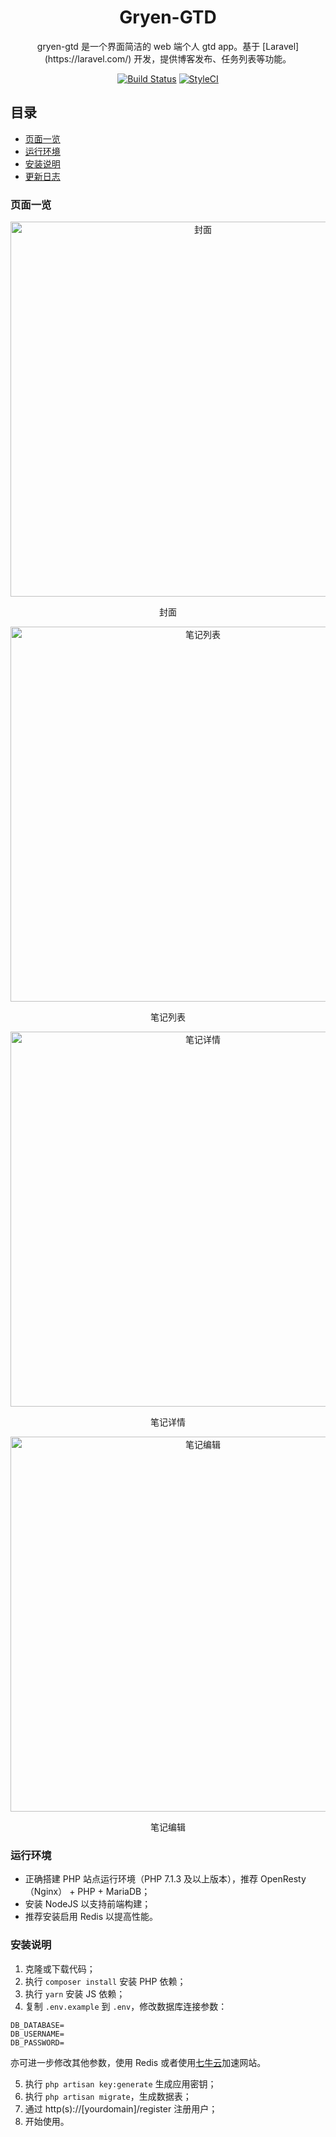 <h1 align="center">
Gryen-GTD
</h1>
<p align="center">
gryen-gtd 是一个界面简洁的 web 端个人 gtd app。基于 [Laravel](https://laravel.com/) 开发，提供博客发布、任务列表等功能。
</p>

<p align="center">
<a href="https://travis-ci.org/itargaryen/gryen-gtd"><img src="https://travis-ci.org/itargaryen/gryen-gtd.svg" alt="Build Status" /></a>
<a href="https://github.styleci.io/repos/164370918"><img src="https://github.styleci.io/repos/164370918/shield" alt="StyleCI" /></a>
</p>

## 目录
* [页面一览](readme.md#页面一览)
* [运行环境](readme.md#运行环境)
* [安装说明](readme.md#安装说明)
* [更新日志](CHANGELOG.md)

### 页面一览

<p align="center">
<img src="http://markdown.gryen.com/index.jpg" alt="封面" style="width: 600px">
</p>
<p align="center">封面</p>

<p align="center">
<img src="http://markdown.gryen.com/articles.jpg" alt="笔记列表" style="width: 600px">
</p>
<p align="center">笔记列表</p>

<p align="center">
<img src="http://markdown.gryen.com/article_detail.jpg" alt="笔记详情" style="width: 600px">
</p>
<p align="center">笔记详情</p>

<p align="center">
<img src="http://markdown.gryen.com/2018-04-25-15087530267780-1.jpg" alt="笔记编辑" style="width: 600px">
</p>
<p align="center">笔记编辑</p>

### 运行环境

* 正确搭建 PHP 站点运行环境（PHP 7.1.3 及以上版本），推荐 OpenResty（Nginx） + PHP + MariaDB；
* 安装 NodeJS 以支持前端构建；
* 推荐安装启用 Redis 以提高性能。

### 安装说明

1. 克隆或下载代码；
2. 执行 `composer install` 安装 PHP 依赖；
3. 执行 `yarn` 安装 JS 依赖；
4. 复制 `.env.example` 到 `.env`，修改数据库连接参数：

  ```
  DB_DATABASE=
  DB_USERNAME=
  DB_PASSWORD=
  ```
  
  亦可进一步修改其他参数，使用 Redis 或者使用[七牛云](https://portal.qiniu.com/signup?code=3loirka20zp76)加速网站。
  
5. 执行 `php artisan key:generate` 生成应用密钥；
6. 执行 `php artisan migrate`，生成数据表；
7. 通过 http(s)://[yourdomain]/register 注册用户；
8. 开始使用。
